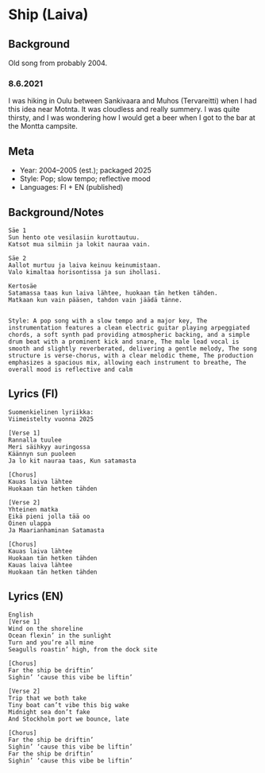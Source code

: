# Ship (Laiva)

## Background
Old song from probably 2004.

### 8.6.2021
I was hiking in Oulu between Sankivaara and Muhos (Tervareitti) when I had this idea near Motnta. It was cloudless and really summery. I was quite thirsty, and I was wondering how I would get a beer when I got to the bar at the Montta campsite.

## Meta
- Year: 2004–2005 (est.); packaged 2025
- Style: Pop; slow tempo; reflective mood
- Languages: FI + EN (published)

## Background/Notes

```
Säe 1
Sun hento ote vesilasiin kurottautuu.
Katsot mua silmiin ja lokit nauraa vain.

Säe 2
Aallot murtuu ja laiva keinuu keinumistaan.
Valo kimaltaa horisontissa ja sun ihollasi.

Kertosäe
Satamassa taas kun laiva lähtee, huokaan tän hetken tähden.
Matkaan kun vain pääsen, tahdon vain jäädä tänne.


Style: A pop song with a slow tempo and a major key, The instrumentation features a clean electric guitar playing arpeggiated chords, a soft synth pad providing atmospheric backing, and a simple drum beat with a prominent kick and snare, The male lead vocal is smooth and slightly reverberated, delivering a gentle melody, The song structure is verse-chorus, with a clear melodic theme, The production emphasizes a spacious mix, allowing each instrument to breathe, The overall mood is reflective and calm
```

## Lyrics (FI)
```
Suomenkielinen lyriikka:
Viimeistelty vuonna 2025

[Verse 1]
Rannalla tuulee
Meri säihkyy auringossa
Käännyn sun puoleen
Ja lo kit nauraa taas, Kun satamasta

[Chorus]
Kauas laiva lähtee
Huokaan tän hetken tähden

[Verse 2]
Yhteinen matka
Eikä pieni jolla tää oo
Öinen ulappa
Ja Maarianhaminan Satamasta

[Chorus]
Kauas laiva lähtee
Huokaan tän hetken tähden
Kauas laiva lähtee
Huokaan tän hetken tähden
```

## Lyrics (EN)
```
English
[Verse 1]
Wind on the shoreline
Ocean flexin’ in the sunlight
Turn and you’re all mine
Seagulls roastin’ high, from the dock site

[Chorus]
Far the ship be driftin’
Sighin’ ‘cause this vibe be liftin’

[Verse 2]
Trip that we both take
Tiny boat can’t vibe this big wake
Midnight sea don’t fake
And Stockholm port we bounce, late

[Chorus]
Far the ship be driftin’
Sighin’ ‘cause this vibe be liftin’
Far the ship be driftin’
Sighin’ ‘cause this vibe be liftin’
```

